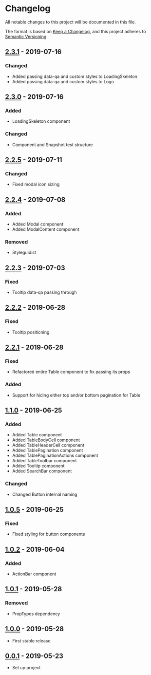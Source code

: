 # Changelog
All notable changes to this project will be documented in this file.

The format is based on [Keep a Changelog](https://keepachangelog.com/en/1.0.0/),
and this project adheres to [Semantic Versioning](https://semver.org/spec/v2.0.0.html).

## [2.3.1] - 2019-07-16
### Changed
- Added passing data-qa and custom styles to LoadingSkeleton
- Added passing data-qa and custom styles to Logo

## [2.3.0] - 2019-07-16
### Added
- LoadingSkeleton component

### Changed
- Component and Snapshot test structure

## [2.2.5] - 2019-07-11
### Changed
- Fixed modal icon sizing

## [2.2.4] - 2019-07-08
### Added
- Added Modal component
- Added ModalContent component

### Removed
- Styleguidist

## [2.2.3] - 2019-07-03
### Fixed
- Tooltip data-qa passing through

## [2.2.2] - 2019-06-28
### Fixed
- Tooltip positioning

## [2.2.1] - 2019-06-28
### Fixed
- Refactored entire Table component to fix passing its props

### Added
- Support for hiding either top and/or bottom pagination for Table

## [1.1.0] - 2019-06-25
### Added
- Added Table component
- Added TableBodyCell component
- Added TableHeaderCell component
- Added TablePagination component
- Added TablePaginationActions component
- Added TableToolbar component
- Added Tooltip component
- Added SearchBar component

### Changed
- Changed Button internal naming

## [1.0.5] - 2019-06-25
### Fixed
- Fixed styling for button components

## [1.0.2] - 2019-06-04
### Added
- ActionBar component

## [1.0.1] - 2019-05-28
### Removed
- PropTypes dependency

## [1.0.0] - 2019-05-28
- First stable release

## [0.0.1] - 2019-05-23
- Set up project

[2.3.1]: https://github.com/RWS-NL/air-node-packages/compare/webcomponents-v2.3.0...webcomponents-v2.3.1
[2.3.0]: https://github.com/RWS-NL/air-node-packages/compare/webcomponents-v2.2.5...webcomponents-v2.3.0
[2.2.5]: https://github.com/RWS-NL/air-node-packages/compare/webcomponents-v2.2.4...webcomponents-v2.2.5
[2.2.4]: https://github.com/RWS-NL/air-node-packages/compare/webcomponents-v2.2.3...webcomponents-v2.2.4
[2.2.3]: https://github.com/RWS-NL/air-node-packages/compare/webcomponents-v2.2.2...webcomponents-v2.2.3
[2.2.2]: https://github.com/RWS-NL/air-node-packages/compare/webcomponents-v2.2.1...webcomponents-v2.2.2
[2.2.1]: https://github.com/RWS-NL/air-node-packages/compare/webcomponents-v1.1.0...webcomponents-v2.2.1
[1.1.0]: https://github.com/RWS-NL/air-node-packages/compare/webcomponents-v1.0.5...webcomponents-v1.1.0
[1.0.5]: https://github.com/RWS-NL/air-node-packages/compare/webcomponents-v1.0.2...webcomponents-v1.0.5
[1.0.2]: https://github.com/RWS-NL/air-node-packages/compare/webcomponents-v1.0.1...webcomponents-v1.0.2
[1.0.1]: https://github.com/RWS-NL/air-node-packages/compare/webcomponents-v1.0.0...webcomponents-v1.0.1
[1.0.0]: https://github.com/RWS-NL/air-node-packages/compare/webcomponents-v0.0.1...webcomponents-v1.0.0
[0.0.1]: https://github.com/RWS-NL/air-node-packages/releases/tag/webcomponents-v0.0.1